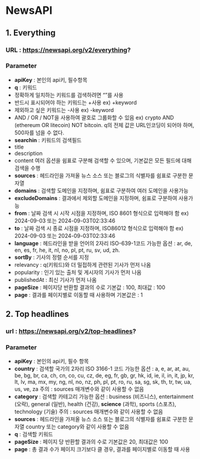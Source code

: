 # NewsAPI
## 1. Everything
### URL : https://newsapi.org/v2/everything?
### Parameter
- **apiKey** : 본인의 api키, 필수항목
- **q** : 키워드
- 정확하게 일치하는 키워드를 검색하려면 “”를 사용 
- 반드시 표시되어야 하는 키워드는 +사용 ex) +keyword
- 제외하고 싶은 키워드는 -사용 ex) -keyword
- AND / OR / NOT을 사용하여 괄호로 그룹화할 수 있음 
ex) crypto AND (ethereum OR litecoin) NOT bitcoin.
q의 전체 값은 URL인코딩이 되어야 하며, 500자를 넘을 수 없다.
- **searchin** : 키워드의 검색필드
- title
- description
- content
여러 옵션을 쉼표로 구분해 검색할 수 있으며, 기본값은 모든 필드에 대해 검색을 수행
- **sources** : 헤드라인을 가져올 뉴스 소스 또는 블로그의 식별자를 쉼표로 구분한 문자열
- **domains** : 검색할 도메인을 지정하며, 쉼표로 구분하여 여러 도메인을 사용가능
- **excludeDomains** : 결과에서 제외할 도메인을 지정하며, 쉼표로 구분하여 사용가능
- **from** : 날짜 검색 시 시작 시점을 지정하며, ISO 8601 형식으로 입력해야 함
ex) 2024-09-03 또는 2024-09-03T02:33:46
- **to** : 날짜 검색 시 종료 시점을 지정하며, ISO86012 형식으로 입력해야 함
ex) 2024-09-03 또는 2024-09-03T02:33:46
- **language** : 헤드라인을 받을 언어의 2자리 ISO-639-1코드
가능한 옵션 :  ar, de, en, es, fr, he, it, nl, no, pl, pt, ru, sv, ud, zh.
- **sortBy** : 기사의 정렬 순서를 지정
- relevancy : q(키워드)와 더 밀접하게 관련된 기사가 먼저 나옴
- popularity : 인기 있는 출처 및 게시자의 기사가 먼저 나옴
- publishedAt : 최신 기사가 먼저 나옴
- **pageSize** : 페이지당 반환할 결과의 수로 기본값 : 100, 최대값 : 100
- **page** : 결과를 페이지별로 이동할 때 사용하며 기본값은 : 1
## 2. Top headlines
### url : https://newsapi.org/v2/top-headlines?
### Parameter
- **apiKey** : 본인의 api키, 필수 항목
- **country** : 검색할 국가의 2자리  ISO 3166-1 코드
가능한 옵션 : a, e, ar, at, au, be, bg, br, ca, ch, cn, co, cu, cz, de, eg, fr, gb, gr, hk, id, ie, il, in, it, jp, kr, lt, lv, ma, mx, my, ng, nl, no, nz, ph, pl, pt, ro, ru, sa, sg, sk, th, tr, tw, ua, us, ve, za
주의 : sources 매개변수와 같이 사용할 수 없음
- **category** : 검색할 카테고리
가능한 옵션 : business (비즈니스), entertainment (오락), general (일반), health (건강), **science** (과학), sports (스포츠), technology (기술)
주의 : sources 매개변수와 같이 사용할 수 없음
- **sources** : 헤드라인을 가져올 뉴스 소스 또는 블로그의 식별자를 쉼표로 구분한 문자열
               country 또는 category와 같이 사용할 수 없음
- **q** : 검색할 키워드
- **pageSize** : 페이지 당 반환할 결과의 수로 기본값은 20, 최대값은 100
- **page** : 총 결과 수가 페이지 크기보다 클 경우, 결과를 페이지별로 이동할 때 사용
